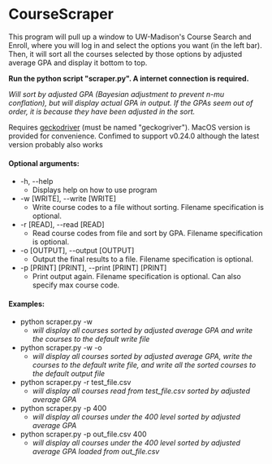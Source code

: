 # CourseScraper

This program will pull up a window to UW-Madison's Course Search and Enroll, where you will log in and select the options you want (in the left bar). Then, it will sort all the courses selected by those options by adjusted average GPA and display it bottom to top.

**Run the python script "scraper.py". A internet connection is required.**

*Will sort by adjusted GPA (Bayesian adjustment to prevent n-mu conflation), but will display actual GPA in output. If the GPAs seem out of order, it is because they have been adjusted in the sort.*

Requires [geckodriver](https://github.com/mozilla/geckodriver/releases) (must be named "geckogriver"). MacOS version is provided for convenience. Confimed to support v0.24.0 although the latest version probably also works

#### Optional arguments:
+  -h, --help
    + Displays help on how to use program
+  -w [WRITE], --write [WRITE]
    + Write course codes to a file without sorting. Filename specification is optional.
+  -r [READ], --read [READ]
    + Read course codes from file and sort by GPA. Filename specification is optional.
+  -o [OUTPUT], --output [OUTPUT]
    + Output the final results to a file. Filename specification is optional.
+  -p [PRINT] [PRINT], --print [PRINT] [PRINT]
    + Print output again. Filename specification is optional. Can also specify max course code.

#### Examples:

+ python scraper.py -w
    + *will display all courses sorted by adjusted average GPA and write the courses to the default write file*
+ python scraper.py -w -o
    + *will display all courses sorted by adjusted average GPA, write the courses to the default write file, and write all the sorted courses to the default output file*
+ python scraper.py -r test_file.csv
    + *will display all courses read from test_file.csv sorted by adjusted average GPA*
+ python scraper.py -p 400
    + *will display all courses under the 400 level sorted by adjusted average GPA*
+ python scraper.py -p out_file.csv 400
    + *will display all courses under the 400 level sorted by adjusted average GPA loaded from out_file.csv*
